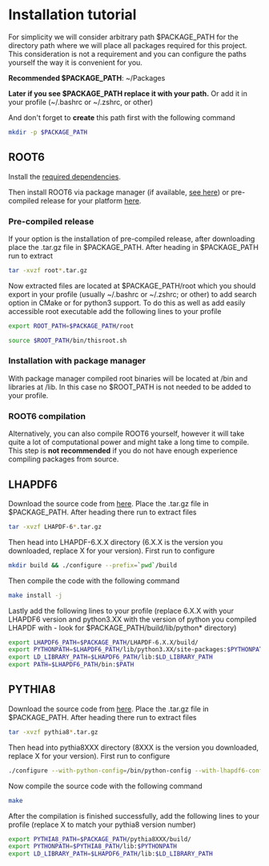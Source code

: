 # Installation tutorial

For simplicity we will consider arbitrary path $PACKAGE_PATH for the directory path where we will place all packages required for this project. This consideration is not a requirement and you can configure the paths yourself the way it is convenient for you. 

**Recommended $PACKAGE_PATH**: ~/Packages

**Later if you see $PACKAGE_PATH replace it with your path.** Or add it in your profile (~/.bashrc or ~/.zshrc, or other)

And don't forget to **create** this path first with the following command

```sh
mkdir -p $PACKAGE_PATH
```

## ROOT6

Install the [required dependencies](https://root.cern/install/dependencies/).

Then install ROOT6 via package manager (if available, [see here](https://root.cern/install/)) or pre-compiled release for your platform [here](https://root.cern/install/all_releases/).

### Pre-compiled release

If your option is the installation of pre-compiled release, after downloading place the .tar.gz file in $PACKAGE_PATH. After heading in $PACKAGE_PATH run to extract

```sh
tar -xvzf root*.tar.gz
```

Now extracted files are located at $PACKAGE_PATH/root which you should export in your profile (usually ~/.bashrc or ~/.zshrc; or other) to add search option in CMake or for python3 support. To do this as well as add easily accessible root executable add the following lines to your profile

```sh
export ROOT_PATH=$PACKAGE_PATH/root

source $ROOT_PATH/bin/thisroot.sh
```

### Installation with package manager

With package manager compiled root binaries will be located at /bin and libraries at /lib. In this case no $ROOT_PATH is not needed to be added to your profile.

### ROOT6 compilation

Alternatively, you can also compile ROOT6 yourself, however it will take quite a lot of computational power and might take a long time to compile. This step is **not recommended** if you do not have enough experience compiling packages from source.

## LHAPDF6

Download the source code from [here](https://lhapdf.hepforge.org/downloads/). Place the .tar.gz file in $PACKAGE_PATH. After heading there run to extract files

```sh
tar -xvzf LHAPDF-6*.tar.gz
```

Then head into LHAPDF-6.X.X directory (6.X.X is the version you downloaded, replace X for your version). First run to configure

```sh
mkdir build && ./configure --prefix=`pwd`/build
```

Then compile the code with the following command

```sh
make install -j
```

Lastly add the following lines to your profile (replace 6.X.X with your LHAPDF6 version and python3.XX with the version of python you compiled LHAPDF with - look for $PACKAGE_PATH/build/lib/python* directory)

```sh
export LHAPDF6_PATH=$PACKAGE_PATH/LHAPDF-6.X.X/build/
export PYTHONPATH=$LHAPDF6_PATH/lib/python3.XX/site-packages:$PYTHONPATH
export LD_LIBRARY_PATH=$LHAPDF6_PATH/lib:$LD_LIBRARY_PATH
export PATH=$LHAPDF6_PATH/bin:$PATH
```

## PYTHIA8

Download the source code from [here](https://pythia.org/). Place the .tar.gz file in $PACKAGE_PATH. After heading there run to extract files

```sh
tar -xvzf pythia8*.tar.gz
```

Then head into pythia8XXX directory (8XXX is the version you downloaded, replace X for your version). First run to configure

```sh
./configure --with-python-config=/bin/python-config --with-lhapdf6-config=$LHAPDF6_PATH/bin/lhapdf-config
```

Now compile the source code with the following command

```sh
make
```

After the compilation is finished successfully, add the following lines to your profile (replace X to match your pythia8 version number)

```sh
export PYTHIA8_PATH=$PACKAGE_PATH/pythia8XXX/build/
export PYTHONPATH=$PYTHIA8_PATH/lib:$PYTHONPATH
export LD_LIBRARY_PATH=$LHAPDF6_PATH/lib:$LD_LIBRARY_PATH
```
